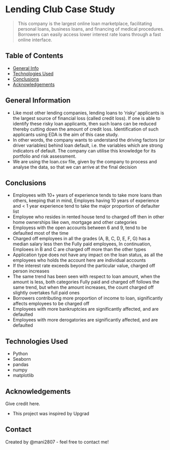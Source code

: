# Lending Club Case Study
> This company is the largest online loan marketplace, facilitating personal loans, business loans, and financing of medical procedures. Borrowers can easily access lower interest rate loans through a fast online interface. 


## Table of Contents
* [General Info](#general-information)
* [Technologies Used](#technologies-used)
* [Conclusions](#conclusions)
* [Acknowledgements](#acknowledgements)

<!-- You can include any other section that is pertinent to your problem -->

## General Information
- Like most other lending companies, lending loans to ‘risky’ applicants is the largest source of financial loss (called credit loss). If one is able to identify these risky loan applicants, then such loans can be reduced thereby cutting down the amount of credit loss. Identification of such applicants using EDA is the aim of this case study.
- In other words, the company wants to understand the driving factors (or driver variables) behind loan default, i.e. the variables which are strong indicators of default.  The company can utilise this knowledge for its portfolio and risk assessment. 
- We are using the loan.csv file, given by the company to process and analyse the data, so that we can arrive at the final decision

<!-- You don't have to answer all the questions - just the ones relevant to your project. -->

## Conclusions
- Employees with 10+ years of experience tends to take more loans than others, keeping that in mind, Employes having 10 years of experience and < 1 year experience tend to take the major proportion of defaulter list 
- Employee who resides in rented house tend to charged off then in other home ownerships like own, mortgage and  other categories
- Employess with the open accounts between 6 and 9, tend to be defaulted most of the time
- Charged off employees in all the grades (A, B, C, D, E, F, G) has a median salary less then the Fully paid employees, In continuation, Emploees in B and C are charged off more than the other types
- Application type does not have any impact on the loan status, as all the employees who holds the account here are individual accounts
- If the interest rate exceeds beyond the particular value, charged off person increases
- The same trend has been seen with respect to loan amount, when the amount is less, both categories Fully paid and charged off follows the same trend, but when the amount increases, the count charged off slightly overtakes full paid ones
- Borrowers contributing more proportion of income to loan, significantly affects employees to be charged off
- Employees with more bankruptcies are significantly affected, and are defaulted
- Employees with more derogatories are significantly affected, and are defaulted

<!-- You don't have to answer all the questions - just the ones relevant to your project. -->


## Technologies Used
- Python
- Seaborn
- pandas
- numpy
- matplotlib

<!-- As the libraries versions keep on changing, it is recommended to mention the version of library used in this project -->

## Acknowledgements
Give credit here.
- This project was inspired by Upgrad


## Contact
Created by @mani2807 - feel free to contact me!


<!-- Optional -->
<!-- ## License -->
<!-- This project is open source and available under the [... License](). -->

<!-- You don't have to include all sections - just the one's relevant to your project -->
